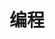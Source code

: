 ---
title: 编程
description: 编程是计算机科学的核心，是实现功能的方法和步骤。
image: image.png

# Badge style
# style:
#     background: "#2a9d8f"
#     color: "#fff"
---
